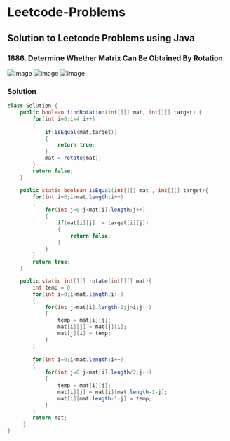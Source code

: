 # Leetcode-Problems
## Solution to Leetcode Problems using Java


### 1886. Determine Whether Matrix Can Be Obtained By Rotation

![image](https://user-images.githubusercontent.com/91203793/231813008-fcaa2716-8640-4710-bfa0-b459917258ad.png)
![image](https://user-images.githubusercontent.com/91203793/231813105-d4fbdf85-f0d7-4a46-9f38-12f06c817bec.png)
![image](https://user-images.githubusercontent.com/91203793/231813177-9d0b9319-80a3-4598-8d0e-287d8d2e4199.png)

### Solution

```java
class Solution {
    public boolean findRotation(int[][] mat, int[][] target) {
        for(int i=0;i<4;i++)
        {
            if(isEqual(mat,target))
            {
                return true;
            }
            mat = rotate(mat);
        }
        return false;        
    }

    public static boolean isEqual(int[][] mat , int[][] target){
        for(int i=0;i<mat.length;i++)
        {
            for(int j=0;j<mat[i].length;j++)
            {
                if(mat[i][j] != target[i][j])
                {
                    return false;                 
                }
            }
        }
        return true;
    }

    public static int[][] rotate(int[][] mat){
        int temp = 0; 
        for(int i=0;i<mat.length;i++)
        {
            for(int j=mat[i].length-1;j>i;j--)
            {
                temp = mat[i][j];
                mat[i][j] = mat[j][i];
                mat[j][i] = temp;
            }
        }
        
        for(int i=0;i<mat.length;i++)
        {
            for(int j=0;j<mat[i].length/2;j++)
            {
                temp = mat[i][j];
                mat[i][j] = mat[i][mat.length-1-j];
                mat[i][mat.length-1-j] = temp;
            }
        }
        return mat;
     }
}
```
